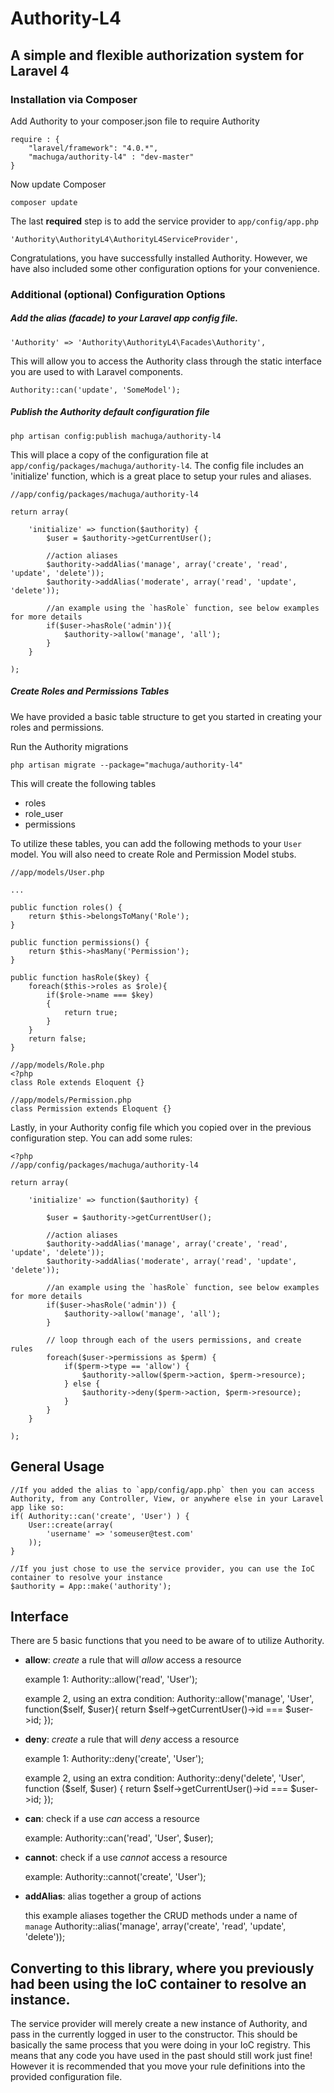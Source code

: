 # Authority-L4
## A simple and flexible authorization system for Laravel 4

### Installation via Composer
Add Authority to your composer.json file to require Authority

	require : {
		"laravel/framework": "4.0.*",
        "machuga/authority-l4" : "dev-master"
    }

Now update Composer

	composer update

The last **required** step is to add the service provider to `app/config/app.php`
	
	'Authority\AuthorityL4\AuthorityL4ServiceProvider',

Congratulations, you have successfully installed Authority.  However, we have also included some other configuration options for your convenience.



### Additional (optional) Configuration Options

##### Add the alias (facade) to your Laravel app config file.

	'Authority' => 'Authority\AuthorityL4\Facades\Authority',

This will allow you to access the Authority class through the static interface you are used to with Laravel components.

	Authority::can('update', 'SomeModel');

##### Publish the Authority default configuration file

	php artisan config:publish machuga/authority-l4

This will place a copy of the configuration file at `app/config/packages/machuga/authority-l4`.  The config file includes an 'initialize' function, which is a great place to setup your rules and aliases.

	//app/config/packages/machuga/authority-l4

	return array(

		'initialize' => function($authority) {
			$user = $authority->getCurrentUser();

			//action aliases
			$authority->addAlias('manage', array('create', 'read', 'update', 'delete'));
        	$authority->addAlias('moderate', array('read', 'update', 'delete'));

        	//an example using the `hasRole` function, see below examples for more details
        	if($user->hasRole('admin')){
        		$authority->allow('manage', 'all');
			}
		}

	);

##### Create Roles and Permissions Tables

We have provided a basic table structure to get you started in creating your roles and permissions.

Run the Authority migrations

	php artisan migrate --package="machuga/authority-l4"

This will create the following tables

- roles
- role_user
- permissions

To utilize these tables, you can add the following methods to your `User` model.  You will also need to create Role and Permission Model stubs.

	//app/models/User.php

	...

	public function roles() {
        return $this->belongsToMany('Role');
    }

    public function permissions() {
        return $this->hasMany('Permission');
    }

	public function hasRole($key) {
		foreach($this->roles as $role){
			if($role->name === $key)
			{
				return true;
			}
		}
		return false;
	}

	//app/models/Role.php
	<?php
	class Role extends Eloquent {}

	//app/models/Permission.php
	class Permission extends Eloquent {}

Lastly, in your Authority config file which you copied over in the previous configuration step.  You can add some rules:

	<?php
	//app/config/packages/machuga/authority-l4

	return array(

		'initialize' => function($authority) {

			$user = $authority->getCurrentUser();

			//action aliases
			$authority->addAlias('manage', array('create', 'read', 'update', 'delete'));
        	$authority->addAlias('moderate', array('read', 'update', 'delete'));

        	//an example using the `hasRole` function, see below examples for more details
        	if($user->hasRole('admin')) {
        		$authority->allow('manage', 'all');
			}

			// loop through each of the users permissions, and create rules
			foreach($user->permissions as $perm) {
				if($perm->type == 'allow') {
					$authority->allow($perm->action, $perm->resource);
				} else {
					$authority->deny($perm->action, $perm->resource);
				}
			}
		}

	);

## General Usage
	
	//If you added the alias to `app/config/app.php` then you can access Authority, from any Controller, View, or anywhere else in your Laravel app like so:
	if( Authority::can('create', 'User') ) {
		User::create(array(
			'username' => 'someuser@test.com'
		));	
	}

	//If you just chose to use the service provider, you can use the IoC container to resolve your instance
	$authority = App::make('authority');

## Interface

There are 5 basic functions that you need to be aware of to utilize Authority.

- **allow**: *create* a rule that will *allow* access a resource

	example 1:
	Authority::allow('read', 'User');

	example 2, using an extra condition:
	Authority::allow('manage', 'User', function($self, $user){
		return $self->getCurrentUser()->id === $user->id;
	});

- **deny**: *create* a rule that will *deny* access a resource
	
	example 1:
	Authority::deny('create', 'User');

	example 2, using an extra condition:
	Authority::deny('delete', 'User', function ($self, $user) {
        return $self->getCurrentUser()->id === $user->id;
    });

- **can**: check if a use *can* access a resource
	
	example:
	Authority::can('read', 'User', $user);

- **cannot**: check if a use *cannot* access a resource

	example:
	Authority::cannot('create', 'User');

- **addAlias**: alias together a group of actions
	
	this example aliases together the CRUD methods under a name of `manage`
	Authority::alias('manage', array('create', 'read', 'update', 'delete'));

## Converting to this library, where you previously had been using the IoC container to resolve an instance.

The service provider will merely create a new instance of Authority, and pass in the currently logged in user to the constructor.  This should be basically the same process that you were doing in your IoC registry.  This means that any code you have used in the past should still work just fine!  However it is recommended that you move your rule definitions into the provided configuration file.